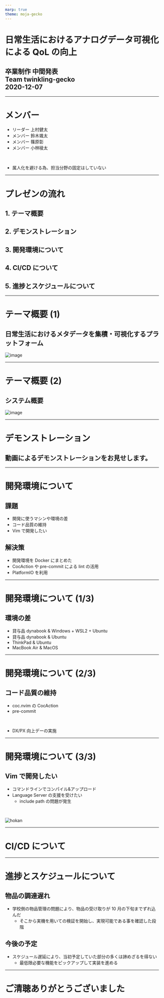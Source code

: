```yaml
---
marp: true
theme: moja-gecko
---
```


<!-- _class: cover -->

# 日常生活におけるアナログデータ可視化による QoL の向上

## 卒業制作 中間発表<br>Team twinkling-gecko<br>2020-12-07

<!-- (原稿)
それでは私達の発表を始めさせていただきます。
私達、チームtwinkling-geckoでは、
日常生活におけるアナログデータ可視化によるQoLの向上
をテーマとして卒業制作を進めて参りました。
-->

---

# メンバー

- リーダー 上村健太
- メンバー 鈴木颯太
- メンバー 篠原彰
- メンバー 小林稜太

<br>

- 属人化を避ける為、担当分野の固定はしていない

<!-- (原稿)
メンバーは上村、鈴木、篠原、小林の4名で、今回は作業の属人化を避ける為に誰が何処を担当すると言ったような担当分野の固定はしておらず、全員が分野を問わずに作業を担当することを目標として進めて参りました。
-->

<!-- (メモ)
スクラム開発における"属人性の排除"の解釈については諸説ある
ここでは、うちの学校の卒制でありがちな"完全な役割分担で他の分野を触ることが出来ない"を避ける という意味合い
http://bonotake.hatenablog.com/entry/2018/01/12/085058
-->

---

# プレゼンの流れ

## 1. テーマ概要

## 2. デモンストレーション

## 3. 開発環境について

## 4. CI/CD について

## 5. 進捗とスケジュールについて

<!-- (原稿)
今回の発表では、最初にテーマの概要を説明し、デモンストレーションをお見せします。
その後、開発周りの話、開発のスケジュールについての話 という流れで進めていこうと思います。
-->

---

# テーマ概要 (1)

## 日常生活におけるメタデータを集積・可視化するプラットフォーム

![image](https://user-images.githubusercontent.com/38117745/101239515-57238880-372b-11eb-8ae4-15e65dab1b32.png)

<!-- (原稿)
私達はチームテーマとして
"日常生活におけるアナログデータ可視化による QoL の向上"
を掲げましたが、これを体現する為に、
日常生活におけるメタデータを集積・可視化するプラットフォーム
というものを作成しています。

これは日常生活の中にあるメタデータ、
例えば食べ物や飲み物の消費期限・カロリー
洗剤や消耗品の残量・在庫や消耗時刻といった情報を収集し、そこから
消費量の統計や依存性チェック、消費優先度の算出や追加購入の通知、需要予測の最適化などの付加価値を提供する為のプラットフォームとなっています。
-->

<!-- TODO 図をいい感じに直す -->

---

# テーマ概要 (2)

## システム概要

![image](https://user-images.githubusercontent.com/38117745/101243916-a7f4aa80-3746-11eb-9143-f1dc27e43b64.png)

<!-- (原稿)
具体的な内容に移ります。
私達のプラットフォームは主に3つの要素から構成され、
実際にメタデータを取得する部分であり、センサーとマイコンを組み合わせたモノ、これを私達はセンシングユニットと呼んでいます。 これは各家庭や店舗に複数設置されることを想定しています。

そのセンシングユニットからのデータを集約し、クラウドに構築されたプラットフォームへのデータ送信やセンシングユニットの管理を担当するローカルハブ

そして、各家庭や店舗のローカルハブからデータを受け取り、それらを集積するプラットフォームという構造になっています。

私達はプラットフォーム部分の構築を担当し、メタデータの利活用を行いたい企業が規格に沿ったセンシングユニットを作成、ゆくゆくは各家庭に複数のセンサーを配置し、消費者・企業の双方がこれまで活用していなかったデータを活用出来ることを目標としています。

今回はロールモデルとして、重量センサーで消耗品の重量を計測し、消費量を元に統計を表示したり、依存性チェックを行うものを用意しました。

他に考えられるものとして、開閉センサーを利用したドア開閉による移動量のチェックや照度センサーによる睡眠のチェックを始め、センシングユニットを開発することで、様々なメタデータを利活用することが可能です。
-->

<!-- TODO 図をいい感じに直す -->
<!-- TODO プラットフォームという言葉について プロジェクトの全体を示す語と、クラウドに置くものを示す語がかぶっているので何か考える -->

---

# デモンストレーション

## 動画によるデモンストレーションをお見せします。

<!-- (原稿)
現段階では試作状態で、ケーブルや基板がむき出しになっていますが、こちらが重量センサータイプのセンシングユニットで、ここに計測対象物が載っています。

ここからコーヒーを取って、1杯飲んで戻しました。

すると、センシングユニットから飲んだ分だけ減った重量データがローカルハブに送信されます。

Webアプリからコーヒーの消費量を確認することが出来ます。
-->

<!-- (メモ)
この動画の中で、
- はかりで重量を測ってるシーン
- BLEのブロードキャストの傍受
- プラットフォームへ登録されてるところ
を撮影してそれっぽくつなぎ合わせるといいかも

流れはDiscordに書いた内容を使う予定
動画を止めつつ話す感じで良いかも?
-->

---

# 開発環境について

## 課題

- 開発に使うマシンや環境の差
- コード品質の維持
- Vim で開発したい

## 解決策

- 開発環境を Docker にまとめた
- CocAction や pre-commit による lint の活用
- PlatformIO を利用

<!-- (原稿)
ここからは開発に関しての話になります。

実際に開発をする上で、いくつか問題点がありました。
まず1つ目が、メンバー間で開発に使うマシンや環境の差が大きいこと。
2つ目がコード品質の維持について。
3つ目がVimを使いたいという希望があった点。

それぞれについて見ていきます。
-->

---

# 開発環境について (1/3)

## 環境の差

- 貸与品 dynabook & Windows + WSL2 + Ubuntu
- 貸与品 dynabook & Ubuntu
- ThinkPad & Ubuntu
- MacBook Air & MacOS

<!-- (原稿)
開発環境についての話ですが、チーム内で環境が割とバラバラになっています。今回は開発環境をDocker+docker-composeで構築し、環境に起因するトラブルを回避するようにしました。
また、環境をコンテナに閉じ込めることでCI/CD環境へ展開する事も容易になります。
-->

---

# 開発環境について (2/3)

## コード品質の維持

- coc.nvim の CocAction
- pre-commit

<br>

- DX/PX 向上デーの実施

<!-- (原稿)
複数人で開発する際に問題となるのがコード品質の維持。コードスタイル等の差異は1アクションでLanguage Serverのフォーマット機能を呼び出せるCocActionやpre-commitによる検査により補正することにしました。

また、定期的にDX/PX向上デーとして開発環境に関する知見の共有を行い、lintやフォーマッタを確認出来るようにしました。
-->

---

# 開発環境について (3/3)

## Vim で開発したい

- コマンドラインでコンパイル&アップロード
- Language Server の支援を受けたい
  - include path の問題が発生

<br>

![hokan](https://user-images.githubusercontent.com/38117745/100571642-f7864100-3316-11eb-83ef-dfd4a2e99983.png)

<!-- (原稿)
マイコンの開発をするに当たり、Arduinoプラットフォームを利用する前提で、3つの環境を試しました。

1. Arduino IDE
2. Arduino CLI
3. PlatformIO

最終的に私達のチームではPlatformIOをDockerに閉じ込めた環境を構築して使うこととしました。

Arduino IDEは最も手軽な環境ですが、IDEとしての使い勝手が悪いので、物品の検品を兼ねた最初期のテストにのみ使用しました。

任意のエディタを使うことを前提に、CLIツールによるコンパイル&アップロードとライブラリの管理のソリューションを模索する中で、
Arduino CLIはArduino公式でサポートされているコマンドラインツールで、当初はこれをベースにDockerに閉じ込めて、ライブラリの格納先をホストと共有することで環境を作ろうとしました。
しかし、C++のLanguage Serverがこのライブラリをincludeできなかった為、arduino-cliを使う方法は断念。

PlatformIOをベースにすることとし、ライブラリ郡はPlatformIOの持つライブラリ管理システムに乗っかり、出力されるLanguage Server用のinclude pathを記述したファイルのパスを置換することで対応。

ホストの環境を汚さず、VimでC++のLanguage Serverであるcclsの支援を受けながらコーディングし、ターミナルからビルドとアップロードする環境を用意しました。
-->

<!-- TODO 図をいい感じに直す -->

---

# CI/CD について

---

# 進捗とスケジュールについて

## 物品の調達遅れ

- 学校側の物品管理の問題により、物品の受け取りが 10 月の下旬までずれ込んだ
  - そこから実機を用いての検証を開始し、実現可能である事を確認した段階

## 今後の予定

- スケジュール遅延により、当初予定していた部分の多くは諦めざるを得ない
  - 最低限必要な機能をピックアップして実装を進める

<!-- (原稿)
最後に今後の進捗とスケジュールについてです。
まず、問題として物品の調達遅れがあり、スケジュールが大幅に後ろ倒しになっています。
当初のスケジュールで8月中を予定していた、実物を使っての検証やプロトタイピングが10月の最終週からのスタートとなり、進捗も遅れています。

今後の予定ですが、恐らく当初に予定していた部分の多くを諦めざるを得ない状況となっています。
必要な昨日をピックアップして実装を進めていきます。
-->

---

<!-- _class: back-cover -->

# ご清聴ありがとうございました

<!--
質疑応答用メモ
- Amazonの自動発注秤
- ATOM Sensor
 -->
